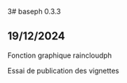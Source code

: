 3# baseph 0.3.3

## 19/12/2024

Fonction graphique raincloudph

Essai de publication des vignettes
          
